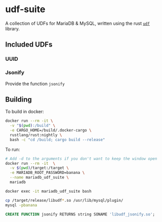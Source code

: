 # udf-suite

A collection of UDFs for MariaDB & MySQL, written using the rust
[`udf`](docs.rs/udf) library.

## Included UDFs

### UUID

### Jsonify

Provide the function `jsonify`


## Building

To build in docker:

```sh
docker run --rm -it \
  -v "$(pwd):/build" \
  -e CARGO_HOME=/build/.docker-cargo \
  rustlang/rust:nightly \
  bash -c "cd /build; cargo build --release"
```

To run:

```bash
# Add -d to the arguments if you don't want to keep the window open
docker run --rm -it  \
  -v $(pwd)/target:/target \
  -e MARIADB_ROOT_PASSWORD=banana \
  --name mariadb_udf_suite \
  mariadb
```

```bash
docker exec -it mariadb_udf_suite bash
```

```bash
cp /target/release/libudf*.so /usr/lib/mysql/plugin/
mysql -pbanana
```


```sql
CREATE FUNCTION jsonify RETURNS string SONAME 'libudf_jsonify.so';
```
